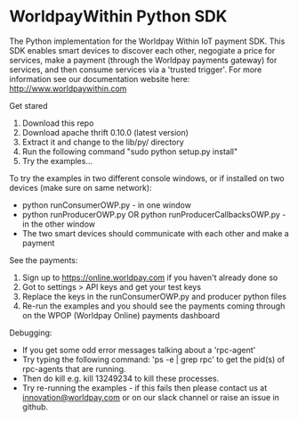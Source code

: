 # WorldpayWithin Python SDK

The Python implementation for the Worldpay Within IoT payment SDK. This SDK enables smart devices to discover each other, negogiate a price for services, make a payment (through the Worldpay payments gateway) for services, and then consume services via a 'trusted trigger'. For more information see our documentation website here: http://www.worldpaywithin.com

Get stared
1. Download this repo
2. Download apache thrift 0.10.0 (latest version)
3. Extract it and change to the lib/py/ directory
4. Run the following command "sudo python setup.py install"
5. Try the examples...

To try the examples in two different console windows, or if installed on two devices (make sure on same network):
* python runConsumerOWP.py - in one window
* python runProducerOWP.py OR python runProducerCallbacksOWP.py - in the other window
* The two smart devices should communicate with each other and make a payment

See the payments:
1. Sign up to https://online.worldpay.com if you haven't already done so
2. Got to settings > API keys and get your test keys
3. Replace the keys in the runConsumerOWP.py and producer python files
4. Re-run the examples and you should see the payments coming through on the WPOP (Worldpay Online) payments dashboard

Debugging:
* If you get some odd error messages talking about a 'rpc-agent'
* Try typing the following command: 'ps -e | grep rpc' to get the pid(s) of rpc-agents that are running. 
* Then do kill <pid> e.g. kill 13249234 to kill these processes.
* Try re-running the examples - if this fails then please contact us at innovation@worldpay.com or on our slack channel or raise an issue in github.
  
